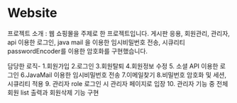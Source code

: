 # Website
프로젝트 소개 : 웹 쇼핑몰을 주제로 한 프로젝트입니다.
게시판 응용, 회원관리, 관리자, api 이용한 로그인, java mail 을 이용한 임시비밀번호 전송, 시큐리티 passwordEncoder를 이용한 암호화를 구현했습니다.

담당한 로직-
1.회원가입
2.로그인
3.회원탈퇴
4.회원정보 수정
5. 소셜 API 이용한 로그인
6.JavaMail 이용한 임시비밀번호 전송
7.이메일찾기
8.비밀번호 암호화 및 세션, 시큐리티 적용
9. 관리자 role 로그인 시 관리자 페이지로 입장
10. 관리자 기능 중 전체 회원 list 출력과 회원삭제 기능 구현

